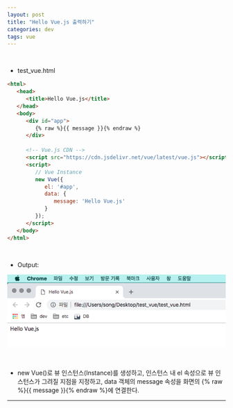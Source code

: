 ```yaml
---
layout: post
title: "Hello Vue.js 출력하기"
categories: dev
tags: vue
---
```


<br>

- test_vue.html

```html
<html>
   <head>
      <title>Hello Vue.js</title>
   </head>
   <body>
      <div id="app">
         {% raw %}{{ message }}{% endraw %}
      </div>
      
      <!-- Vue.js CDN -->
      <script src="https://cdn.jsdelivr.net/vue/latest/vue.js"></script>
      <script>
         // Vue Instance
         new Vue({
            el: '#app',
            data: {
               message: 'Hello Vue.js'
            }
         });
      </script>
   </body>
</html>
```

<br>

- Output:

![img](/assets/img/vue-01-01.png)

<br>

- new Vue()로 뷰 인스턴스(Instance)를 생성하고, 인스턴스 내 el 속성으로 뷰 인스턴스가 그려질 지점을 지정하고, data 객체의 message 속성을 화면의 {% raw %}{{ message }}{% endraw %}에 연결한다.

------

<br>